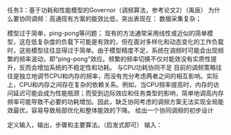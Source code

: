 任务3：基于功耗和性能模型的Governor（调频算法，参考论文2）（禹辰）
为什么要协同调频：高通现有方案的能效比低，突出表现在：
数据采集复杂；

模型过于简单，ping-pong等问题；
	现有的方法通常采用线性或近似的简单模型，这在低复杂度的负载下可能是有效的，但在面对多样化和动态变化的工作负载时，这些模型往往显得过于简单。由于模型精度不足，系统在调频时可能会出现频繁的频率波动，即“ping-pong”效应。频繁的频率切换不仅对能效没有实质性提升，反而会增加系统的不稳定性和功耗。
 与CPU功耗协同不足
	目前的调频策略往往是独立地调节CPU和内存的频率，而没有充分考虑两者之间的相互影响。实际上，CPU和内存之间存在复杂的依赖关系。例如，当CPU频率提高时，内存的访问延迟可能会成为性能瓶颈；而受到边际效应和任务类型的影响，简单地调高内存频率可能导致不必要的功耗增加。因此，缺乏协同考虑的调频方案无法实现全局能效最优，容易导致局部优化和整体能效的下降。
给出一个协同调频的初步设计

定义输入，输出，步骤和主要算法。（启发式即可）
输入：